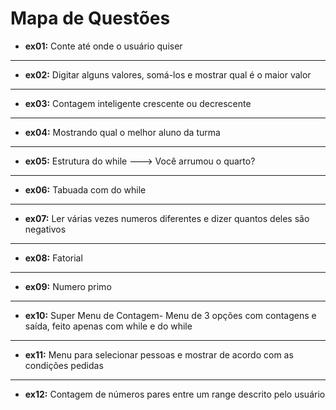 # Mapa de Questões

- **ex01:** Conte até onde o usuário quiser 
---
- **ex02:** Digitar alguns valores, somá-los e mostrar qual é o maior valor
---
- **ex03:** Contagem inteligente crescente ou decrescente
---
- **ex04:** Mostrando qual o melhor aluno da turma
---
- **ex05:** Estrutura do while ---> Você arrumou o quarto?
---
- **ex06:** Tabuada com do while
---
- **ex07:** Ler várias vezes numeros diferentes e dizer quantos deles são negativos
---
- **ex08:** Fatorial
---
- **ex09:** Numero primo
---
- **ex10:** Super Menu de Contagem- Menu de 3 opções com contagens e saída, feito apenas com while e do while
---
- **ex11:** Menu para selecionar pessoas e mostrar de acordo com as condições pedidas
---
- **ex12:** Contagem de números pares entre um range descrito pelo usuário